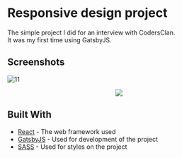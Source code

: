 # Responsive design project

The simple project I did for an interview with CodersClan.<br/>
It was my first time using GatsbyJS.

## Screenshots

![11](https://user-images.githubusercontent.com/37442651/84577605-30a91400-adbe-11ea-937b-f7a547298558.png)
</br>
<p align="center">
  <img src=https://user-images.githubusercontent.com/37442651/84577490-ec694400-adbc-11ea-80ba-a29d06afd090.png>
</p>

## Built With

- [React](https://reactjs.org/docs/) - The web framework used
- [GatsbyJS](https://www.gatsbyjs.org/) - Used for development of the project
- [SASS](https://sass-lang.com/) - Used for styles on the project
